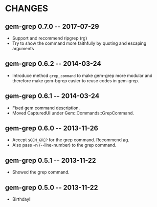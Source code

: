 # CHANGES

## gem-grep 0.7.0 -- 2017-07-29

* Support and recommend ripgrep (rg)
* Try to show the command more faithfully by quoting and escaping arguments

## gem-grep 0.6.2 -- 2014-03-24

* Introduce method `grep_command` to make gem-grep more modular and therefore
  make gem-bgrep easier to reuse codes in gem-grep.

## gem-grep 0.6.1 -- 2014-03-24

* Fixed gem command description.
* Moved CapturedUI under Gem::Commands::GrepCommand.

## gem-grep 0.6.0 -- 2013-11-26

* Accept `$GEM_GREP` for the grep command. Recommend [ag][].
* Also pass -n (--line-number) to the grep command.

[ag]: https://github.com/ggreer/the_silver_searcher

## gem-grep 0.5.1 -- 2013-11-22

* Showed the grep command.

## gem-grep 0.5.0 -- 2013-11-22

* Birthday!
